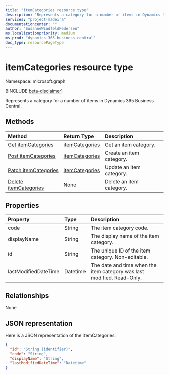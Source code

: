 ```yaml
---
title: "itemCategories resource type"
description: "Represents a category for a number of items in Dynamics 365 Business Central."
services: "project-madeira"
documentationcenter: ""
author: "SusanneWindfeldPedersen"
ms.localizationpriority: medium
ms.prod: "dynamics-365-business-central"
doc_type: resourcePageType
---
```


# itemCategories resource type

Namespace: microsoft.graph

[!INCLUDE [beta-disclaimer](../../includes/beta-disclaimer.md)]

Represents a category for a number of items in Dynamics 365 Business Central.

## Methods

| Method                                                          | Return Type  |Description             |
|:----------------------------------------------------------------|:-------------|:-----------------------|
|[Get itemCategories](../api/dynamics-itemcategories-get.md)      |[itemCategories](dynamics-itemcategories.md.md)|Get an item category.   |
|[Post itemCategories](../api/dynamics-create-itemcategories.md)  |[itemCategories](dynamics-itemcategories.md.md)|Create an item category.|
|[Patch itemCategories](../api/dynamics-itemcategories-update.md) |[itemCategories](dynamics-itemcategories.md.md)|Update an item category.|
|[Delete itemCategories](../api/dynamics-itemcategories-delete.md)|None          |Delete an item category.|

## Properties
| Property	         | Type	  |Description                                     |
|:-------------------|:-------|:-----------------------------------------------|
|code                |String  |The item category code.                          |
|displayName         |String  |The display name of the item category.                |
|id                  |String  |The unique ID of the item category. Non-editable.|
|lastModifiedDateTime|Datetime|The date and time when the item category was last modified. Read-Only.|  


## Relationships
None

## JSON representation

Here is a JSON representation of the itemCategories.

```json
{
  "id": "String (identifier)",
  "code": "String",
  "displayName": "String",
  "lastModifiedDateTime": "Datetime"
}
```
